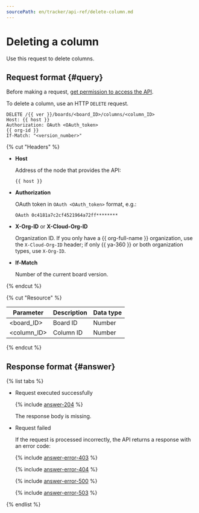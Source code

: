 ```yaml
---
sourcePath: en/tracker/api-ref/delete-column.md
---
```

# Deleting a column

Use this request to delete columns.

## Request format {#query}

Before making a request, [get permission to access the API](concepts/access.md).

To delete a column, use an HTTP `DELETE` request.

```
DELETE /{{ ver }}/boards/<board_ID>/columns/<column_ID>
Host: {{ host }}
Authorization: OAuth <OAuth_token>
{{ org-id }}
If-Match: "<version_number>"
```

{% cut "Headers" %}

- **Host**

   Address of the node that provides the API:
   ```
   {{ host }}
   ```

- **Authorization**

   OAuth token in `OAuth <OAuth_token>` format, e.g.:

   ```
   OAuth 0c4181a7c2cf4521964a72ff********
   ```


- **X-Org-ID** or **X-Cloud-Org-ID**

   Organization ID. If you only have a {{ org-full-name }} organization, use the `X-Cloud-Org-ID` header; if only {{ ya-360 }} or both organization types, use `X-Org-ID`.


- **If-Match**

   Number of the current board version.

{% endcut %}

{% cut "Resource" %}

| Parameter | Description | Data type |
----- | ----- | -----
| \<board_ID\> | Board ID | Number |
| \<column_ID\> | Column ID | Number |

{% endcut %}

## Response format {#answer}

{% list tabs %}

- Request executed successfully

   {% include [answer-204](../_includes/tracker/api/answer-204.md) %}

   The response body is missing.

- Request failed

   If the request is processed incorrectly, the API returns a response with an error code:

   {% include [answer-error-403](../_includes/tracker/api/answer-error-403.md) %}

   {% include [answer-error-404](../_includes/tracker/api/answer-error-404.md) %}

   {% include [answer-error-500](../_includes/tracker/api/answer-error-500.md) %}

   {% include [answer-error-503](../_includes/tracker/api/answer-error-503.md) %}

{% endlist %}
